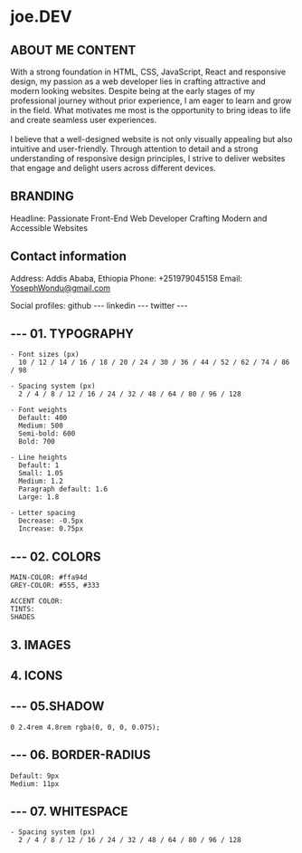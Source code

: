 # joe.DEV

## ABOUT ME CONTENT

With a strong foundation in HTML, CSS, JavaScript, React and responsive design, my passion as a web developer lies
in crafting attractive and modern looking websites. Despite being
at the early stages of my professional journey without prior
experience, I am eager to learn and grow in the field. What
motivates me most is the opportunity to bring ideas to life and
create seamless user experiences. <br /><br />
I believe that a well-designed website is not only visually
appealing but also intuitive and user-friendly. Through attention
to detail and a strong understanding of responsive design
principles, I strive to deliver websites that engage and delight
users across different devices.

## BRANDING

Headline: Passionate Front-End Web Developer Crafting Modern and Accessible Websites

## Contact information

Address: Addis Ababa, Ethiopia
Phone: +251979045158
Email: YosephWondu@gmail.com

Social profiles:
github ---
linkedin ---
twitter ---

## --- 01. TYPOGRAPHY

    - Font sizes (px)
      10 / 12 / 14 / 16 / 18 / 20 / 24 / 30 / 36 / 44 / 52 / 62 / 74 / 86 / 98

    - Spacing system (px)
      2 / 4 / 8 / 12 / 16 / 24 / 32 / 48 / 64 / 80 / 96 / 128

    - Font weights
      Default: 400
      Medium: 500
      Semi-bold: 600
      Bold: 700

    - Line heights
      Default: 1
      Small: 1.05
      Medium: 1.2
      Paragraph default: 1.6
      Large: 1.8

    - Letter spacing
      Decrease: -0.5px
      Increase: 0.75px

## --- 02. COLORS

    MAIN-COLOR: #ffa94d
    GREY-COLOR: #555, #333

    ACCENT COLOR:
    TINTS:
    SHADES

## 3. IMAGES

## 4. ICONS

## --- 05.SHADOW

    0 2.4rem 4.8rem rgba(0, 0, 0, 0.075);

## --- 06. BORDER-RADIUS

    Default: 9px
    Medium: 11px

## --- 07. WHITESPACE

    - Spacing system (px)
      2 / 4 / 8 / 12 / 16 / 24 / 32 / 48 / 64 / 80 / 96 / 128

<!--
FAVICON
<link rel="apple-touch-icon" sizes="152x152" href="/apple-touch-icon.png">
<link rel="icon" type="image/png" sizes="32x32" href="/favicon-32x32.png">
<link rel="icon" type="image/png" sizes="16x16" href="/favicon-16x16.png">
<link rel="manifest" href="/site.webmanifest">
<link rel="mask-icon" href="/safari-pinned-tab.svg" color="#5bbad5">
<meta name="msapplication-TileColor" content="#da532c">
<meta name="theme-color" content="#ffffff">
 -->

<!-- @keyframes morph {
  0% {
    border-radius: 60% 40% 30% 70%/60% 30% 70% 40%;
  }

  50% {
    border-radius: 30% 60% 70% 40%/50% 60% 30% 60%;
  }

  100% {
    border-radius: 60% 40% 30% 70%/60% 30% 70% 40%;
  }
} */

/* animation: morph 7s ease-in-out infinite; */
/* border-radius: 60% 40% 30% 70%/60% 30% 70% 40%; */
/* transition: all 1s ease-in-out; */ -->
